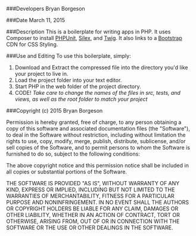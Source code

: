 ###Developers
Bryan Borgeson

###Date
March 11, 2015

###Description
This is a boilerplate for writing apps in PHP. It uses Composer to install [PHPUnit](https://phpunit.de/), [Silex](http://silex.sensiolabs.org/), and <a href="http://twig.sensiolabs.org/" target="_blank">Twig</a>.  It also links to a [Bootstrap](http://www.bootstrapcdn.com/) CDN for CSS Styling.

###Use and Editing
To use this boilerplate, simply: <br />
1. Download and Extract the compressed file into the directory you'd like your project to live in. <br />
2. Load the project folder into your text editor. <br />
3. Start PHP in the web folder of the project directory. <br />
4. CODE! *Take care to change the names of the files in src, tests, and views, as well as the root folder to match your project* <br />

###Copyright (c) 2015 Bryan Borgeson

Permission is hereby granted, free of charge, to any person obtaining a copy
of this software and associated documentation files (the "Software"), to deal
in the Software without restriction, including without limitation the rights
to use, copy, modify, merge, publish, distribute, sublicense, and/or sell
copies of the Software, and to permit persons to whom the Software is
furnished to do so, subject to the following conditions:

The above copyright notice and this permission notice shall be included in
all copies or substantial portions of the Software.

THE SOFTWARE IS PROVIDED "AS IS", WITHOUT WARRANTY OF ANY KIND, EXPRESS OR
IMPLIED, INCLUDING BUT NOT LIMITED TO THE WARRANTIES OF MERCHANTABILITY,
FITNESS FOR A PARTICULAR PURPOSE AND NONINFRINGEMENT. IN NO EVENT SHALL THE
AUTHORS OR COPYRIGHT HOLDERS BE LIABLE FOR ANY CLAIM, DAMAGES OR OTHER
LIABILITY, WHETHER IN AN ACTION OF CONTRACT, TORT OR OTHERWISE, ARISING FROM,
OUT OF OR IN CONNECTION WITH THE SOFTWARE OR THE USE OR OTHER DEALINGS IN
THE SOFTWARE.

